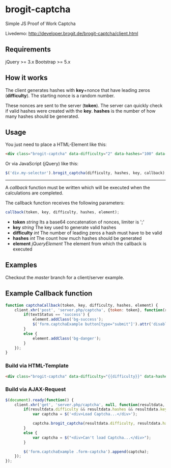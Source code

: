 # brogit-captcha
Simple JS Proof of Work Captcha

Livedemo: http://developer.brogit.de/brogit-captcha/client.html

## Requirements

jQuery >= 3.x
Bootstrap >= 5.x

## How it works

The client generates hashes with __key__+nonce that have leading zeros (__difficulty__). The starting nonce is a random number.

These nonces are sent to the server (__token__).
The server can quickly check if valid hashes were created with the __key__.
__hashes__ is the number of how many hashes should be generated.

## Usage

You just need to place a HTML-Element like this:

```html
<div class="brogit-captcha" data-difficulty="2" data-hashes="100" data-key="1234567890" data-callback="captchaCallback">Load Captcha...</div>
```

Or via JavaScript (jQuery) like this:

```javascript
$('div.my-selector').brogit_captcha(difficulty, hashes, key, callback);
```

___

A _callback_ function must be written which will be executed when the calculations are completed.

The callback function receives the following parameters:

```javascript
callback(token, key, difficulty, hashes, element);
````

* __token__ _string_ Its a base64 concatenation of nonces, limiter is ';'
* __key__ _string_ The key used to generate valid hashes
* __difficulty__ _int_ The number of leading zeros a hash must have to be valid
* __hashes__ _int_ The count how much hashes should be generated
* __element__ _jQueryElement_ The element from which the callback is executed

## Examples

Checkout the _master_ branch for a client/server example.

## Example Callback function

```javascript
function captchaCallback(token, key, difficulty, hashes, element) {
	client.xhr('post', 'server.php/captcha', {token: token}, function(resultdata, data, textStatus, jqXHR) {
		if(textStatus == 'success') {
			element.addClass('bg-success');
			$('form.captchaExample button[type="submit"]').attr('disabled', false);
		}
		else {
			element.addClass('bg-danger');
		}
	});
}
```

### Build via HTML-Template

```html
<div class="brogit-captcha" data-difficulty="{{difficulty}}" data-hashes="{{hashes}}" data-key="{{key}}" data-callback="captchaCallback">Load Captcha...</div>
```

### Build via AJAX-Request

```javascript
$(document).ready(function() {
	client.xhr('get', 'server.php/captcha', null, function(resultdata, data, textStatus, jqXHR) {
		if(resultdata.difficulty && resultdata.hashes && resultdata.key) {
			var captcha = $('<div>Load Captcha...</div>');

			captcha.brogit_captcha(resultdata.difficulty, resultdata.hashes, resultdata.key, captchaCallback);
		}
		else {
			var captcha = $("<div>Can't load Captcha...</div>");
		}

		$('form.captchaExample .form-captcha').append(captcha);
	});
});
```
